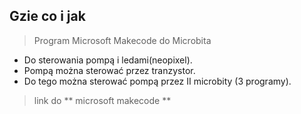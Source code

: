 ## Gzie co i jak
> Program Microsoft Makecode do Microbita
* Do sterowania pompą i ledami(neopixel).
* Pompą można sterować przez tranzystor.
* Do tego można sterować pompą przez II microbity (3 programy).
> link do ** microsoft makecode **
